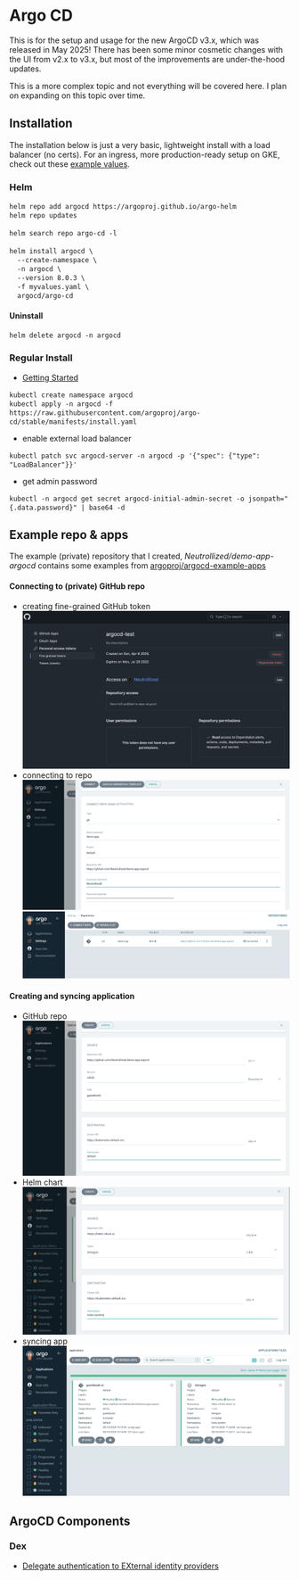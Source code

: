 # Argo CD 
This is for the setup and usage for the new ArgoCD v3.x, which was released in May 2025! There has been some minor cosmetic changes with the UI from v2.x to v3.x, but most of the improvements are under-the-hood updates.

This is a more complex topic and not everything will be covered here.  I plan on expanding on this topic over time.


## Installation
The installation below is just a very basic, lightweight install with a load balancer (no certs).  For an ingress, more production-ready setup on GKE, check out these [example values](https://github.com/argoproj/argo-helm/tree/main/charts/argo-cd#gke-application-load-balancer).

### Helm
```
helm repo add argocd https://argoproj.github.io/argo-helm
helm repo updates

helm search repo argo-cd -l

helm install argocd \
  --create-namespace \
  -n argocd \
  --version 8.0.3 \
  -f myvalues.yaml \
  argocd/argo-cd
```

#### Uninstall
```
helm delete argocd -n argocd
```


### Regular Install
- [Getting Started](https://argo-cd.readthedocs.io/en/stable/getting_started/)
```
kubectl create namespace argocd
kubectl apply -n argocd -f https://raw.githubusercontent.com/argoproj/argo-cd/stable/manifests/install.yaml
```

- enable external load balancer
```
kubectl patch svc argocd-server -n argocd -p '{"spec": {"type": "LoadBalancer"}}'
```

- get admin password
```
kubectl -n argocd get secret argocd-initial-admin-secret -o jsonpath="{.data.password}" | base64 -d
```


## Example repo & apps
The example (private) repository that I created, *Neutrollized/demo-app-argocd* contains some examples from [argoproj/argocd-example-apps](https://github.com/argoproj/argocd-example-apps)

#### Connecting to (private) GitHub repo
- creating fine-grained GitHub token
![GitHub PAT with perms](./static/01_gh_token_perms.png)
- connecting to repo
![ArgoCD connecting to GitHub repo](./static/02_argocd_connect_repo.png)
![ArgoCD connected to GitHub repo](./static/03_argocd_connected_repo.png)

#### Creating and syncing application
- GitHub repo
![ArgoCD create app (GitHub)](./static/04_argocd_create_app_git.png)
- Helm chart
![ArgoCD create app (Helm)](./static/05_argocd_create_app_helm.png)
- syncing app
![ArgoCD sync app](./static/06_argocd_sync_app.png)


## ArgoCD Components
### Dex
- [Delegate authentication to EXternal identity providers](https://argocd-operator.readthedocs.io/en/latest/usage/dex/)
